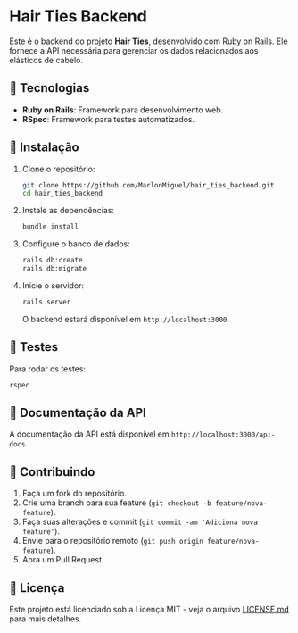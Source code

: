 # Hair Ties Backend

Este é o backend do projeto **Hair Ties**, desenvolvido com Ruby on Rails. Ele fornece a API necessária para gerenciar os dados relacionados aos elásticos de cabelo.

## 🚀 Tecnologias

* **Ruby on Rails**: Framework para desenvolvimento web.
* **RSpec**: Framework para testes automatizados.

## 🚸️ Instalação

1. Clone o repositório:

   ```bash
   git clone https://github.com/MarlonMiguel/hair_ties_backend.git
   cd hair_ties_backend
   ```

2. Instale as dependências:

   ```bash
   bundle install
   ```

3. Configure o banco de dados:

   ```bash
   rails db:create
   rails db:migrate
   ```

4. Inicie o servidor:

   ```bash
   rails server
   ```

   O backend estará disponível em `http://localhost:3000`.

## 🤚 Testes

Para rodar os testes:

```bash
rspec
```

## 📜 Documentação da API

A documentação da API está disponível em `http://localhost:3000/api-docs`.

## 💌 Contribuindo

1. Faça um fork do repositório.
2. Crie uma branch para sua feature (`git checkout -b feature/nova-feature`).
3. Faça suas alterações e commit (`git commit -am 'Adiciona nova feature'`).
4. Envie para o repositório remoto (`git push origin feature/nova-feature`).
5. Abra um Pull Request.

## 📜 Licença

Este projeto está licenciado sob a Licença MIT - veja o arquivo [LICENSE.md](LICENSE.md) para mais detalhes.
